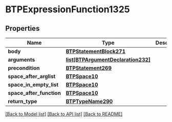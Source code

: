 # BTPExpressionFunction1325

## Properties
Name | Type | Description | Notes
------------ | ------------- | ------------- | -------------
**body** | [**BTPStatementBlock271**](BTPStatementBlock271.md) |  | [optional] 
**arguments** | [**list[BTPArgumentDeclaration232]**](BTPArgumentDeclaration232.md) |  | [optional] 
**precondition** | [**BTPStatement269**](BTPStatement269.md) |  | [optional] 
**space_after_arglist** | [**BTPSpace10**](BTPSpace10.md) |  | [optional] 
**space_in_empty_list** | [**BTPSpace10**](BTPSpace10.md) |  | [optional] 
**space_after_function** | [**BTPSpace10**](BTPSpace10.md) |  | [optional] 
**return_type** | [**BTPTypeName290**](BTPTypeName290.md) |  | [optional] 

[[Back to Model list]](../README.md#documentation-for-models) [[Back to API list]](../README.md#documentation-for-api-endpoints) [[Back to README]](../README.md)


